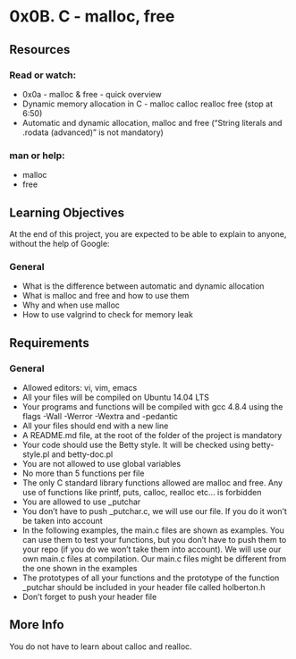 # 0x0B. C - malloc, free

## Resources

### Read or watch:

* 0x0a - malloc & free - quick overview
* Dynamic memory allocation in C - malloc calloc realloc free (stop at 6:50)
* Automatic and dynamic allocation, malloc and free (“String literals and .rodata (advanced)” is not mandatory)

### man or help:

* malloc
* free

## Learning Objectives

At the end of this project, you are expected to be able to explain to anyone, without the help of Google:

### General

* What is the difference between automatic and dynamic allocation
* What is malloc and free and how to use them
* Why and when use malloc
* How to use valgrind to check for memory leak

## Requirements

### General

* Allowed editors: vi, vim, emacs
* All your files will be compiled on Ubuntu 14.04 LTS
* Your programs and functions will be compiled with gcc 4.8.4 using the flags -Wall -Werror -Wextra and -pedantic
* All your files should end with a new line
* A README.md file, at the root of the folder of the project is mandatory
* Your code should use the Betty style. It will be checked using betty-style.pl and betty-doc.pl
* You are not allowed to use global variables
* No more than 5 functions per file
* The only C standard library functions allowed are malloc and free. Any use of functions like printf, puts, calloc, realloc etc… is forbidden
* You are allowed to use _putchar
* You don’t have to push _putchar.c, we will use our file. If you do it won’t be taken into account
* In the following examples, the main.c files are shown as examples. You can use them to test your functions, but you don’t have to push them to your repo (if you do we won’t take them into account). We will use our own main.c files at compilation. Our main.c files might be different from the one shown in the examples
* The prototypes of all your functions and the prototype of the function _putchar should be included in your header file called holberton.h
* Don’t forget to push your header file

## More Info

You do not have to learn about calloc and realloc.
